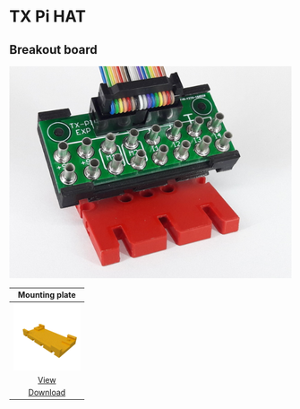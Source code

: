 # TX Pi HAT

## Breakout board

![Mounted](../../images/breakout_mounted.jpg)

| Mounting plate |
|:---:|
| ![Mounting plate](../../images/stl/breakout_base.png) |
| [View](breakout_base.stl) |
| [Download](breakout_base.stl?raw=true) |
